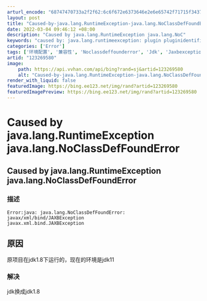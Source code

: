 ```yaml
---
arturl_encode: "68747470733a2f2f62:6c6f672e6373646e2e6e65742f71715f34373034303030332f:61727469636c652f64657461696c732f313233323639353830"
layout: post
title: "Caused-by-java.lang.RuntimeException-java.lang.NoClassDefFoundError"
date: 2022-03-04 09:46:12 +08:00
description: "Caused by java.lang.RuntimeException java.lang.NoC"
keywords: "caused by: java.lang.runtimeexception: plugin pluginidentifier{enginetype='s"
categories: ['Error']
tags: ['环境配置', '兼容性', 'Noclassdeffounderror', 'Jdk', 'Jaxbexception']
artid: "123269580"
image:
    path: https://api.vvhan.com/api/bing?rand=sj&artid=123269580
    alt: "Caused-by-java.lang.RuntimeException-java.lang.NoClassDefFoundError"
render_with_liquid: false
featuredImage: https://bing.ee123.net/img/rand?artid=123269580
featuredImagePreview: https://bing.ee123.net/img/rand?artid=123269580
---
```


# Caused by java.lang.RuntimeException java.lang.NoClassDefFoundError

## Caused by java.lang.RuntimeException java.lang.NoClassDefFoundError

### 描述

```
Error:java: java.lang.NoClassDefFoundError: javax/xml/bind/JAXBException
javax.xml.bind.JAXBException

```

## 原因

原项目在jdk1.8下运行的，现在的环境是jdk11

### 解决

jdk换成jdk1.8